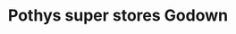 ---
title: "Pothys super stores Godown"
url: /trivandrum/pothys-super-stores-godown/
shop: Mieten
---